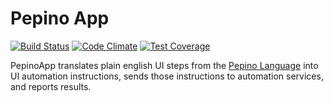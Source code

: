# Pepino App

[![Build Status](https://travis-ci.org/AcklenAvenue/pepino-app.svg?branch=develop)](https://travis-ci.org/AcklenAvenue/pepino-app) [![Code Climate](https://codeclimate.com/github/AcklenAvenue/pepino-app/badges/gpa.svg)](https://codeclimate.com/github/AcklenAvenue/pepino-app) [![Test Coverage](https://codeclimate.com/github/AcklenAvenue/pepino-app/badges/coverage.svg)](https://codeclimate.com/github/AcklenAvenue/pepino-app/coverage)

PepinoApp translates plain english UI steps from the [Pepino Language](https://github.com/AcklenAvenue/pepino-language) into UI automation instructions, sends those instructions to automation services, and reports results.
